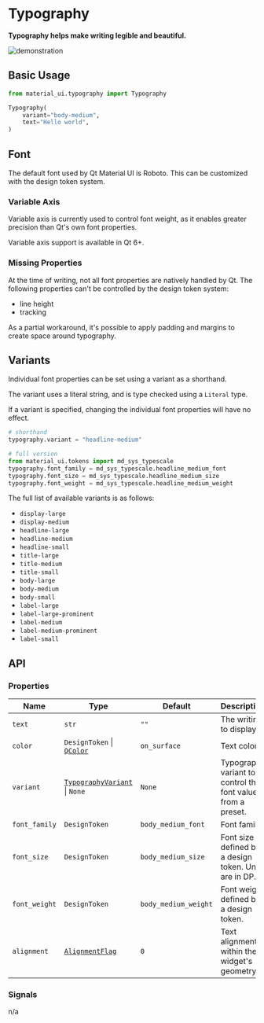 # Typography

**Typography helps make writing legible and beautiful.**

![demonstration](./typography.jpg)

## Basic Usage

```python
from material_ui.typography import Typography

Typography(
    variant="body-medium",
    text="Hello world",
)
```

## Font

The default font used by Qt Material UI is Roboto. This can be
customized with the design token system.

### Variable Axis

Variable axis is currently used to control font weight, as it enables
greater precision than Qt's own font properties.

Variable axis support is available in Qt 6+.

### Missing Properties

At the time of writing, not all font properties are natively handled by
Qt. The following properties can't be controlled by the design token
system:

- line height
- tracking

As a partial workaround, it's possible to apply padding and margins to
create space around typography.

## Variants

Individual font properties can be set using a variant as a shorthand.

The variant uses a literal string, and is type checked using a `Literal`
type.

If a variant is specified, changing the individual font properties will
have no effect.

```python
# shorthand
typography.variant = "headline-medium"

# full version
from material_ui.tokens import md_sys_typescale
typography.font_family = md_sys_typescale.headline_medium_font
typography.font_size = md_sys_typescale.headline_medium_size
typography.font_weight = md_sys_typescale.headline_medium_weight
```

The full list of available variants is as follows:

- `display-large`
- `display-medium`
- `headline-large`
- `headline-medium`
- `headline-small`
- `title-large`
- `title-medium`
- `title-small`
- `body-large`
- `body-medium`
- `body-small`
- `label-large`
- `label-large-prominent`
- `label-medium`
- `label-medium-prominent`
- `label-small`

## API

### Properties

| Name          | Type                                                                 | Default              | Description                                                  |
| ------------- | -------------------------------------------------------------------- | -------------------- | ------------------------------------------------------------ |
| `text`        | `str`                                                                | `""`                 | The writing to display.                                      |
| `color`       | `DesignToken` \| [`QColor`](https://doc.qt.io/qt-6/qcolor.html)      | `on_surface`         | Text color.                                                  |
| `variant`     | [`TypographyVariant`](#variants) \| `None`                           | `None`               | Typography variant to control the font values from a preset. |
| `font_family` | `DesignToken`                                                        | `body_medium_font`   | Font family.                                                 |
| `font_size `  | `DesignToken`                                                        | `body_medium_size`   | Font size defined by a design token. Units are in DP.        |
| `font_weight` | `DesignToken`                                                        | `body_medium_weight` | Font weight defined by a design token.                       |
| `alignment `  | [`AlignmentFlag`](https://doc.qt.io/qt-6/qt.html#AlignmentFlag-enum) | `0`                  | Text alignment within the widget's geometry.                 |

### Signals

n/a
